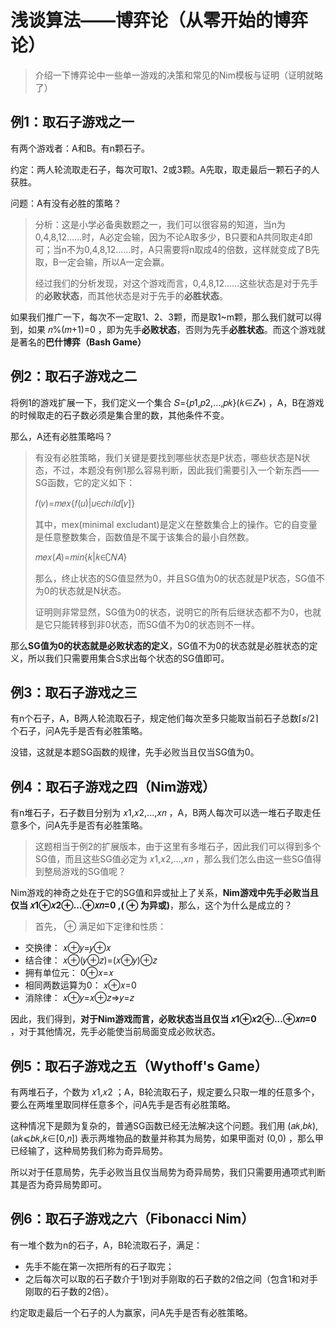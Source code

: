 # 浅谈算法——博弈论（从零开始的博弈论）

> 介绍一下博弈论中一些单一游戏的决策和常见的Nim模板与证明（证明就略了）

## 例1：取石子游戏之一

有两个游戏者：A和B。有n颗石子。

约定：两人轮流取走石子，每次可取1、2或3颗。A先取，取走最后一颗石子的人获胜。

问题：A有没有必胜的策略？

> 分析：这是小学必备奥数题之一，我们可以很容易的知道，当n为0,4,8,12……时，A必定会输，因为不论A取多少，B只要和A共同取走4即可；当n不为0,4,8,12……时，A只需要将n取成4的倍数，这样就变成了B先取，B一定会输，所以A一定会赢。
>
> 经过我们的分析发现，对这个游戏而言，0,4,8,12……这些状态是对于先手的**必败状态**，而其他状态是对于先手的**必胜状态**。

如果我们推广一下，每次不一定取1、2、3颗，而是取1~m颗，那么我们就可以得到，如果 𝑛%(𝑚+1)=0 ，即为先手**必败状态**，否则为先手**必胜状态**。而这个游戏就是著名的**巴什博弈（Bash Game）**

## 例2：取石子游戏之二

将例1的游戏扩展一下，我们定义一个集合 𝑆={𝑝1,𝑝2,...,𝑝𝑘}(𝑘∈𝑍∗) ，A，B在游戏的时候取走的石子数必须是集合里的数，其他条件不变。

那么，A还有必胜策略吗？

> 有没有必胜策略，我们关键是要找到哪些状态是P状态，哪些状态是N状态，不过，本题没有例1那么容易判断，因此我们需要引入一个新东西——SG函数，它的定义如下：
>
> 𝑓(𝑣)=𝑚𝑒𝑥{𝑓(𝑢)|𝑢∈𝑐ℎ𝑖𝑙𝑑[𝑣]}
>
> 其中，mex(minimal excludant)是定义在整数集合上的操作。它的自变量是任意整数集合，函数值是不属于该集合的最小自然数。
>
> 𝑚𝑒𝑥(𝐴)=𝑚𝑖𝑛{𝑘|𝑘∈∁𝑁𝐴}
>
> 那么，终止状态的SG值显然为0，并且SG值为0的状态就是P状态，SG值不为0的状态就是N状态。
>
> 证明则非常显然，SG值为0的状态，说明它的所有后继状态都不为0，也就是它只能转移到非0状态，而SG值不为0的状态则不一样。

那么**SG值为0的状态就是必败状态的定义**，SG值不为0的状态就是必胜状态的定义，所以我们只需要用集合S求出每个状态的SG值即可。

## 例3：取石子游戏之三

有n个石子，A，B两人轮流取石子，规定他们每次至多只能取当前石子总数⌈𝑠/2⌉ 个石子，问A先手是否有必胜策略。

没错，这就是本题SG函数的规律，先手必败当且仅当SG值为0。

## 例4：取石子游戏之四（Nim游戏）

有n堆石子，石子数目分别为 𝑥1,𝑥2,...,𝑥𝑛 ，A，B两人每次可以选一堆石子取走任意多个，问A先手是否有必胜策略。

> 这题相当于例2的扩展版本，由于这里有多堆石子，因此我们可以得到多个SG值，而且这些SG值必定为 𝑥1,𝑥2,...,𝑥𝑛 ，那么我们怎么由这一些SG值得到整局游戏的SG值呢？

Nim游戏的神奇之处在于它的SG值和异或扯上了关系，**Nim游戏中先手必败当且仅当 𝑥1⊕𝑥2⊕...⊕𝑥𝑛=0 ,( ⊕ 为异或)**，那么，这个为什么是成立的？

> 首先， ⊕ 满足如下定律和性质：

- 交换律： 𝑥⊕𝑦=𝑦⊕𝑥
- 结合律： 𝑥⊕(𝑦⊕𝑧)=(𝑥⊕𝑦)⊕𝑧
- 拥有单位元： 0⊕𝑥=𝑥
- 相同两数运算为0： 𝑥⊕𝑥=0
- 消除律： 𝑥⊕𝑦=𝑥⊕𝑧⇒𝑦=𝑧

因此，我们得到，**对于Nim游戏而言，必败状态当且仅当 𝑥1⊕𝑥2⊕...⊕𝑥𝑛=0** ，对于其他情况，先手必能使当前局面变成必败状态。

## 例5：取石子游戏之五（Wythoff's Game）

有两堆石子，个数为 𝑥1,𝑥2 ；A，B轮流取石子，规定要么只取一堆的任意多个，要么在两堆里取同样任意多个，问A先手是否有必胜策略。

这种情况下是颇为复杂的，普通SG函数已经无法解决这个问题。我们用 (𝑎𝑘,𝑏𝑘),(𝑎𝑘⩽𝑏𝑘,𝑘∈[0,𝑛]) 表示两堆物品的数量并称其为局势，如果甲面对 (0,0) ，那么甲已经输了，这种局势我们称为奇异局势。

所以对于任意局势，先手必败当且仅当局势为奇异局势，我们只需要用通项式判断其是否为奇异局势即可。

## 例6：取石子游戏之六（Fibonacci Nim）

有一堆个数为n的石子，A，B轮流取石子，满足：

- 先手不能在第一次把所有的石子取完；
- 之后每次可以取的石子数介于1到对手刚取的石子数的2倍之间（包含1和对手刚取的石子数的2倍）。

约定取走最后一个石子的人为赢家，问A先手是否有必胜策略。

